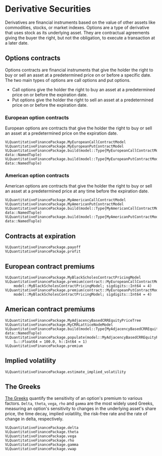 # Derivative Securities
Derivatives are financial instruments based on the value of other assets like commodities, stocks, or market indexes. Options are a type of derivative that uses stock as its underlying asset. They are contractual agreements giving the buyer the right, but not the obligation, to execute a transaction at a later date. 

## Options contracts
Options contracts are financial instruments that give the holder the right to buy or sell an asset at a predetermined price on or before a specific date. The two main types of options are call options and put options. 

* Call options give the holder the right to buy an asset at a predetermined price on or before the expiration date.
* Put options give the holder the right to sell an asset at a predetermined price on or before the expiration date.

### European option contracts
European options are contracts that give the holder the right to buy or sell an asset at a predetermined price on the expiration date. 
```@docs
VLQuantitativeFinancePackage.MyEuropeanCallContractModel
VLQuantitativeFinancePackage.MyEuropeanPutContractModel
VLQuantitativeFinancePackage.build(model::Type{MyEuropeanCallContractModel}, data::NamedTuple)
VLQuantitativeFinancePackage.build(model::Type{MyEuropeanPutContractModel}, data::NamedTuple)
```

### American option contracts
American options are contracts that give the holder the right to buy or sell an asset at a predetermined price at any time before the expiration date.
```@docs
VLQuantitativeFinancePackage.MyAmericanCallContractModel
VLQuantitativeFinancePackage.MyAmericanPutContractModel
VLQuantitativeFinancePackage.build(model::Type{MyAmericanCallContractModel}, data::NamedTuple)
VLQuantitativeFinancePackage.build(model::Type{MyAmericanPutContractModel}, data::NamedTuple)
```

## Contracts at expiration
```@docs
VLQuantitativeFinancePackage.payoff
VLQuantitativeFinancePackage.profit
```

## European contract premiums
```@docs
VLQuantitativeFinancePackage.MyBlackScholesContractPricingModel
VLQuantitativeFinancePackage.premium(contract::MyEuropeanCallContractModel, 
    model::MyBlackScholesContractPricingModel; sigdigits::Int64 = 4)
VLQuantitativeFinancePackage.premium(contract::MyEuropeanPutContractModel, 
    model::MyBlackScholesContractPricingModel; sigdigits::Int64 = 4)
```

## American contract premiums
```@docs
VLQuantitativeFinancePackage.MyAdjacencyBasedCRREquityPriceTree
VLQuantitativeFinancePackage.MyCRRLatticeNodeModel
VLQuantitativeFinancePackage.build(model::Type{MyAdjacencyBasedCRREquityPriceTree}, data::NamedTuple)
VLQuantitativeFinancePackage.populate(model::MyAdjacencyBasedCRREquityPriceTree; 
    Sₒ::Float64 = 100.0, h::Int64 = 1)
VLQuantitativeFinancePackage.premium
```

## Implied volatility
```@docs
VLQuantitativeFinancePackage.estimate_implied_volatility
```

## The Greeks
[The Greeks](https://en.wikipedia.org/wiki/en:Greeks_(finance)?variant=zh-tw) quantify the sensitivity of an option's premium to various factors. `Delta`, `theta`, `vega`, `rho` and `gamma` are the most widely used Greeks, measuring an option's sensitivity to changes in the underlying asset's share price, the time decay, implied volatility, the risk-free rate and the rate of change in delta, respectively. 

```@docs
VLQuantitativeFinancePackage.delta
VLQuantitativeFinancePackage.theta
VLQuantitativeFinancePackage.vega
VLQuantitativeFinancePackage.rho
VLQuantitativeFinancePackage.gamma
VLQuantitativeFinancePackage.vwap
```